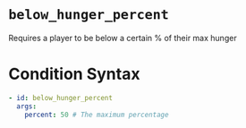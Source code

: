 # `below_hunger_percent`

Requires a player to be below a certain % of their max hunger

# Condition Syntax
```yaml
- id: below_hunger_percent
  args:
    percent: 50 # The maximum percentage
```
